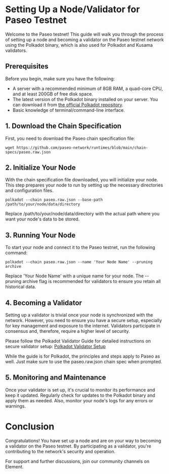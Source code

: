 # Setting Up a Node/Validator for Paseo Testnet

Welcome to the Paseo testnet! This guide will walk you through the process of setting up a node and becoming a validator on the Paseo testnet network using the Polkadot binary, which is also used for Polkadot and Kusama validators.

## Prerequisites

Before you begin, make sure you have the following:

- A server with a recommended minimum of 8GB RAM, a quad-core CPU, and at least 200GB of free disk space.
- The latest version of the Polkadot binary installed on your server. You can download it from [the official Polkadot repository](https://github.com/paritytech/polkadot-sdk/releases).
- Basic knowledge of terminal/command-line interface.

## 1. Download the Chain Specification

First, you need to download the Paseo chain specification file:

```shell
wget https://github.com/paseo-network/runtimes/blob/main/chain-specs/paseo.raw.json
```

## 2. Initialize Your Node
With the chain specification file downloaded, you will initialize your node. This step prepares your node to run by setting up the necessary directories and configuration files.

```shell
polkadot --chain paseo.raw.json --base-path /path/to/your/node/data/directory
```
Replace /path/to/your/node/data/directory with the actual path where you want your node's data to be stored.

## 3. Running Your Node
To start your node and connect it to the Paseo testnet, run the following command:

```shell
polkadot --chain paseo.raw.json --name 'Your Node Name' --pruning archive
```
Replace 'Your Node Name' with a unique name for your node. The --pruning archive flag is recommended for validators to ensure you retain all historical data.

## 4. Becoming a Validator
Setting up a validator is trivial once your node is synchronized with the network. However, you need to ensure you have a secure setup, especially for key management and exposure to the internet. Validators participate in consensus and, therefore, require a higher level of security.

Please follow the Polkadot Validator Guide for detailed instructions on secure validator setup: [Polkadot Validator Setup](https://wiki.polkadot.network/docs/maintain-guides-how-to-validate-polkadot)

While the guide is for Polkadot, the principles and steps apply to Paseo as well. Just make sure to use the paseo.raw.json chain spec when prompted.

## 5. Monitoring and Maintenance
Once your validator is set up, it's crucial to monitor its performance and keep it updated. Regularly check for updates to the Polkadot binary and apply them as needed. Also, monitor your node's logs for any errors or warnings.

# Conclusion
Congratulations! You have set up a node and are on your way to becoming a validator on the Paseo testnet. By participating as a validator, you're contributing to the network's security and operation.

For support and further discussions, join our community channels on Element.
